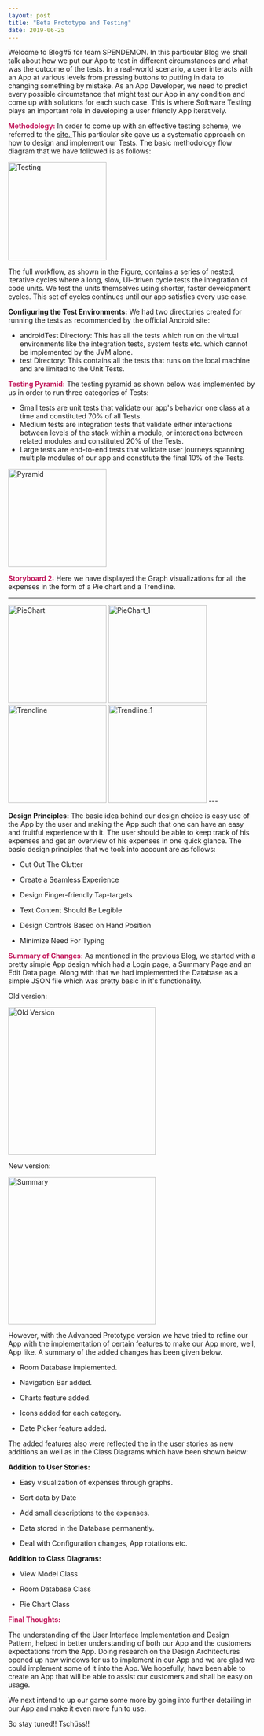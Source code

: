 ```yaml
---
layout: post
title: "Beta Prototype and Testing"
date: 2019-06-25
---
```

Welcome to Blog#5 for team SPENDEMON. In this particular Blog we shall talk about how we put our App to test in different circumstances and what was the outcome of the tests. In a real-world scenario, a user interacts with an App at various levels from pressing buttons to putting in data to changing something by mistake. As an App Developer, we need to predict every possible circumstance that might test our App in any condition and come up with solutions for each such case. This is where Software Testing plays an important role in developing a user friendly App iteratively.

**<span style="color:#C2185B ">Methodology:</span>** In order to come up with an effective testing scheme, we referred to the <a href = "https://developer.android.com/training/testing/fundamentals" target="_blank" > site. </a>
This particular site gave us a systematic approach on how to design and implement our Tests. The basic methodology flow diagram that we have followed is as follows:

<img src="{{site.baseurl}}/images/testing-workflow.png" alt="Testing" width="200" />


The full workflow, as shown in the Figure, contains a series of nested, iterative cycles where a long, slow, UI-driven cycle tests the integration of code units. We test the units themselves using shorter, faster development cycles. This set of cycles continues until our app satisfies every use case.

**Configuring the Test Environments:** We had two directories created for running the tests as recommended by the official Android site:

* androidTest Directory: This has all the tests which run on the virtual environments like the integration tests, system tests etc. which cannot be implemented by the JVM alone.
* test Directory: This contains all the tests that runs on the local machine and are limited to the Unit Tests.


**<span style="color:#C2185B ">Testing Pyramid:</span>** The testing pyramid as shown below was implemented by us in order to run three categories of Tests:

* Small tests are unit tests that validate our app's behavior one class at a time and constituted 70% of all Tests.
* Medium tests are integration tests that validate either interactions between levels of the stack within a module, or interactions between related modules and constituted 20% of the Tests.
* Large tests are end-to-end tests that validate user journeys spanning multiple modules of our app and constitute the final 10% of the Tests.

<img src="{{site.baseurl}}/images/Pyramid.png" alt="Pyramid" width="200" />














**<span style= "color:#C2185B">Storyboard 2:</span>** Here we have displayed the Graph visualizations for all the expenses in the form of a Pie chart and a Trendline.



---
<img src="{{site.baseurl}}/images/PieChart.png" alt="PieChart" width="200" />
<img src="{{site.baseurl}}/images/PieChart_1.png" alt="PieChart_1" width="200" />
<img src="{{site.baseurl}}/images/TrendLine.png" alt="Trendline" width="200" />
<img src="{{site.baseurl}}/images/TrendLine_1.png" alt="Trendline_1" width="200" />
---





**Design Principles:** The basic idea behind our design choice is easy use of the App by the user and making the App such that one can have an easy and fruitful experience with it. The user should be able to keep track of his expenses and get an overview of his expenses in one quick glance. The basic design principles that we took into account are as follows:

* Cut Out The Clutter

* Create a Seamless Experience

* Design Finger-friendly Tap-targets

* Text Content Should Be Legible

* Design Controls Based on Hand Position

* Minimize Need For Typing


**<span style="color:#C2185B ">Summary of Changes:</span>**
As mentioned in the previous Blog, we started with a pretty simple App design which had a Login page, a Summary Page and an Edit Data page. Along with that we had implemented the Database as a simple JSON file which was pretty basic in it's functionality.

Old version:

<img src="{{site.baseurl}}/images/OldVersion.png" alt="Old Version" width="300" align = "middle" />

New version:

<img src="{{site.baseurl}}/images/Summary.png" alt="Summary" width="300"  />

However, with the Advanced Prototype version we have tried to refine our App with the implementation of certain features to make our App more, well, App like. A summary of the added changes has been given below.

* Room Database implemented.

* Navigation Bar added.

* Charts feature added.

* Icons added for each category.

* Date Picker feature added.

The added features also were reflected the in the user stories as new additions an well as in the Class Diagrams which have been shown below:

**Addition to User Stories:**

  * Easy visualization of expenses through graphs.

  * Sort data by Date​

  * Add small descriptions to the expenses.​

  * Data stored in the Database permanently.​

  * Deal with Configuration changes, App rotations etc.​

**Addition to Class Diagrams:**

  * View Model Class​

  * Room Database Class​

  * Pie Chart Class​



**<span style="color:#C2185B ">Final Thoughts:</span>**

The understanding of the User Interface Implementation and Design Pattern, helped in better understanding of both our App and the customers expectations from the App. Doing research on the Design Architectures opened up new windows for us to implement in our App and we are glad we could implement some of it into the App. We hopefully, have been able to create an App that will be able to assist our customers and shall be easy on usage.

We next intend to up our game some more by going into further detailing in our App and make it even more fun to use.  

So stay tuned!! Tschüss!!
